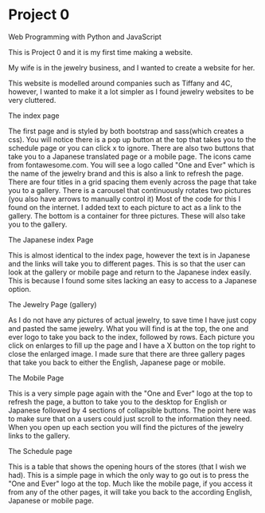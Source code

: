 # Project 0

Web Programming with Python and JavaScript

This is Project 0 and it is my first time making a website.

My wife is in the jewelry business, and I wanted to create a website for her.

This website is modelled around companies such as Tiffany and 4C, however, I wanted to make it a lot simpler as I found jewelry websites to be very cluttered.

The index page

The first page and is styled by both bootstrap and sass(which creates a css). You will notice there is a pop up button at the top that takes you to the schedule page or you can click x to ignore.
There are also two buttons that take you to a Japanese translated page or a mobile page. The icons came from fontawesome.com.
You will see a logo called "One and Ever" which is the name of the jewelry brand and this is also a link to refresh the page.
There are four titles in a grid spacing them evenly across the page that take you to a gallery.
There is a carousel that continuously rotates two pictures (you also have arrows to manually control it) Most of the code for this I found on the internet. I added text to each picture to act as a link to the gallery.
The bottom is a container for three pictures. These will also take you to the gallery.

The Japanese index Page

This is almost identical to the index page, however the text is in Japanese and the links will take you to different pages.
This is so that the user can look at the gallery or mobile page and return to the Japanese index easily.
This is because I found some sites lacking an easy to access to a Japanese option.

The Jewelry Page (gallery)

As I do not have any pictures of actual jewelry, to save time I have just copy and pasted the same jewelry.
What you will find is at the top, the one and ever logo to take you back to the index, followed by rows.
Each picture you click on enlarges to fill up the page and I have a X button on the top right to close the enlarged image.
I made sure that there are three gallery pages that take you back to either the English, Japanese page or mobile.

The Mobile Page

This is a very simple page again with the "One and Ever" logo at the top to refresh the page, a button to take you to the desktop for English or Japanese followed by 4 sections of collapsible buttons.
The point here was to make sure that on a users could just scroll to the information they need.
When you open up each section you will find the pictures of the jewelry links to the gallery.

The Schedule page

This is a table that shows the opening hours of the stores (that I wish we had). This is a simple page in which the only way to go out is to press the "One and Ever" logo at the top.
Much like the mobile page, if you access it from any of the other pages, it will take you back to the according English, Japanese or mobile page.
